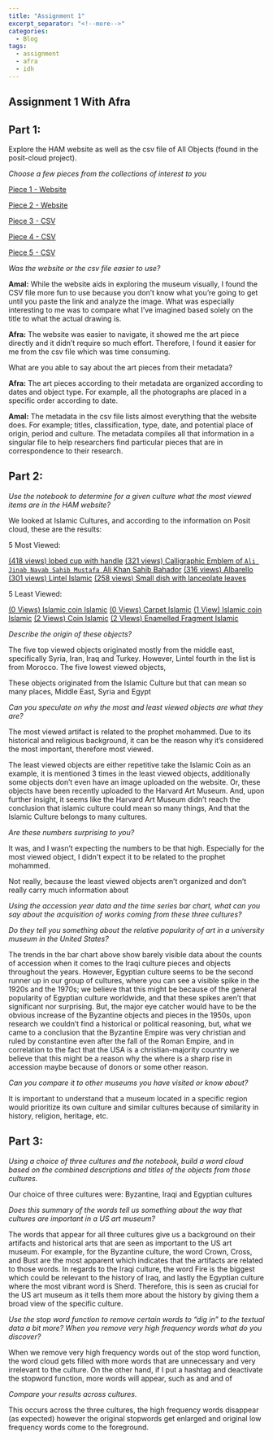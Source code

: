 ```yaml
---
title: "Assignment 1"
excerpt_separator: "<!--more-->"
categories:
  - Blog
tags:
  - assignment
  - afra
  - idh
---
```


## **Assignment 1 With Afra**


## Part 1:
 
Explore the HAM website as well as the csv file of All Objects (found in the posit-cloud project). 

*Choose a few pieces from the collections of interest to you*

[Piece 1 - Website](https://harvardartmuseums.org/article/reconstructing-the-staff-of-em-nydia-the-blind-flower-girl-of-pompeii-em)

[Piece 2 - Website](https://harvardartmuseums.org/exhibitions/6321/a-colloquium-in-the-visual-arts)

[Piece 3 - CSV](https://harvardartmuseums.org/collections/object/39985-)

[Piece 4 - CSV](https://harvardartmuseums.org/collections/object/297197)

[Piece 5 - CSV](https://harvardartmuseums.org/collections/object/40250)




*Was the website or the csv file easier to use?*

**Amal:** While the website aids in exploring the museum visually, I found the CSV file more fun to use because you don’t know what you’re going to get until you paste the link and analyze the image. What was especially interesting to me was to compare what I’ve imagined based solely on the title to what the actual drawing is. 

**Afra:** The website was easier to navigate, it showed me the art piece directly and it didn’t require so much effort. Therefore, I found it easier for me from the csv file which was time consuming. 

What are you able to say about the art pieces from their metadata?

**Afra:** The art pieces according to their metadata are organized according to dates and object type. For example, all the photographs are placed in a specific order according to date. 

**Amal:** The metadata in the csv file lists almost everything that the website does. For example; titles, classification, type, date, and potential place of origin, period and culture. The metadata compiles all that information in a singular file to help researchers find particular pieces that are in correspondence to their research.

## Part 2: 

*Use the notebook to determine for a given culture what the most viewed items are in the HAM website?*

We looked at Islamic Cultures, and according to the information on Posit cloud, these are the results: 

5 Most Viewed:

[(418 views) lobed cup with handle](https://harvardartmuseums.org/collections/object/322953)
[(321 views) Calligraphic Emblem of  `Ali Jinab Navab Sahib Mustafa `Ali Khan Sahib Bahador](https://harvardartmuseums.org/collections/object/215996)
[(316 views) Albarello](https://harvardartmuseums.org/collections/object/165391)
[(301 views) Lintel Islamic](https://harvardartmuseums.org/collections/object/339972)
[(258 views) Small dish with lanceolate leaves](https://harvardartmuseums.org/collections/object/70010)





5 Least Viewed:

[(0 Views) Islamic coin  Islamic](https://www.harvardartmuseums.org/collections/object/181382)
[(0 Views) Carpet Islamic](https://www.harvardartmuseums.org/collections/object/214573)
[(1 View) Islamic coin Islamic](https://www.harvardartmuseums.org/collections/object/181555)
[(2 Views) Coin  Islamic](https://www.harvardartmuseums.org/collections/object/181754)
[(2 VIews) Enamelled Fragment  Islamic](https://www.harvardartmuseums.org/collections/object/216387)





*Describe the origin of these objects?* 

The five top viewed objects originated mostly from the middle east, specifically Syria, Iran, Iraq and Turkey.  However, Lintel fourth in the list is from Morocco. 
The five lowest viewed objects, 

These objects originated from the Islamic Culture but that can mean so many places, Middle East, Syria and Egypt

*Can you speculate on why the most and least viewed objects are what they are?* 

The most viewed artifact is related to the prophet mohammed. Due to its historical and religious background, it can be the reason why it’s considered the most important, therefore most viewed. 

The least viewed objects are either repetitive take the Islamic Coin as an example, it is mentioned 3 times in the least viewed objects, additionally some objects don’t even have an image uploaded on the website. Or, these objects have been recently uploaded to the Harvard Art Museum. And, upon further insight, it seems like the Harvard Art Museum didn’t reach the conclusion that islamic culture could mean so many things, And that the Islamic Culture belongs to many cultures.

*Are these numbers surprising to you?* 

It was, and I wasn’t expecting the numbers to be that high. Especially for the most viewed object, I didn't expect it to be related to the prophet mohammed. 

Not really, because the least viewed objects aren’t organized and don’t really carry much information about 

*Using the accession year data and the time series bar chart, what can you say about the acquisition of works coming from these three cultures?*







*Do they tell you something about the relative popularity of art in a university museum in the United States?* 

The trends in the bar chart above show barely visible data about the counts of accession when it comes to the Iraqi culture pieces and objects throughout the years. However, Egyptian culture seems to be the second runner up in our group of cultures, where you can see a visible spike in the 1920s and the 1970s; we believe that this might be because of the general popularity of Egyptian culture worldwide, and that these spikes aren’t that significant nor surprising. But, the major eye catcher would have to be the obvious increase of the Byzantine objects and pieces in the 1950s, upon research we couldn’t find a historical or political reasoning, but, what we came to a conclusion that the Byzantine Empire was very christian and ruled by constantine even after the fall of the Roman Empire, and in correlation to the fact that the USA is a christian-majority country we believe that this might be a reason why the where is a sharp rise in accession maybe because of donors or some other reason. 

*Can you compare it to other museums you have visited or know about?*

It is important to understand that a museum located in a specific region would prioritize its own culture and similar cultures because of similarity in history, religion, heritage, etc. 



## Part 3: 

*Using a choice of three cultures and the notebook, build a word cloud based on the combined descriptions and titles of the objects from those cultures.* 

Our choice of three cultures were: Byzantine, Iraqi and Egyptian cultures









*Does this summary of the words tell us something about the way that cultures are important in a US art museum?* 

The words that appear for all three cultures give us a background on their artifacts and historical arts that are seen as important to the US art museum. For example, for the Byzantine culture, the word Crown, Cross, and Bust are the most apparent which indicates that the artifacts are related to those words. In regards to the Iraqi culture, the word Fire is the biggest which could be relevant to the history of Iraq, and lastly the Egyptian culture where the most vibrant word is Sherd. Therefore, this is seen as crucial for the US art museum as it tells them more about the history by giving them a broad view of the specific culture.
  
*Use the stop word function to remove certain words to “dig in” to the textual data a bit more? When you remove very high frequency words what do you discover?* 

 When we remove very high frequency words out of the stop word function, the word cloud gets filled with more words that are unnecessary and very irrelevant to the culture. On the other hand, if I put a hashtag and deactivate the stopword function, more words will appear, such as and and of 

*Compare your results across cultures.*

This occurs across the three cultures, the high frequency words disappear (as expected) however the original stopwords get enlarged and original low frequency words come to the foreground. 

